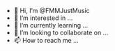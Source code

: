 - 👋 Hi, I’m @FMMJustMusic
- 👀 I’m interested in ...
- 🌱 I’m currently learning ...
- 💞️ I’m looking to collaborate on ...
- 📫 How to reach me ...

<!---
FMMJustMusic/FMMJustMusic is a ✨ special ✨ repository because its `README.md` (this file) appears on your GitHub profile.
You can click the Preview link to take a look at your changes.
--->
